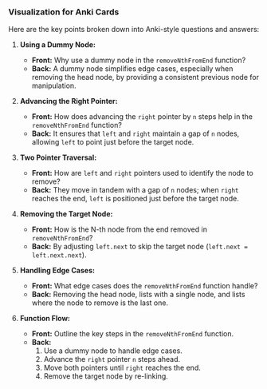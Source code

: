 ### Visualization for Anki Cards

Here are the key points broken down into Anki-style questions and answers:

1. **Using a Dummy Node:**
    - **Front:** Why use a dummy node in the `removeNthFromEnd` function?
    - **Back:** A dummy node simplifies edge cases, especially when removing the head node, by providing a consistent
      previous node for manipulation.

2. **Advancing the Right Pointer:**
    - **Front:** How does advancing the `right` pointer by `n` steps help in the `removeNthFromEnd` function?
    - **Back:** It ensures that `left` and `right` maintain a gap of `n` nodes, allowing `left` to point just before the
      target node.

3. **Two Pointer Traversal:**
    - **Front:** How are `left` and `right` pointers used to identify the node to remove?
    - **Back:** They move in tandem with a gap of `n` nodes; when `right` reaches the end, `left` is positioned just
      before the target node.

4. **Removing the Target Node:**
    - **Front:** How is the N-th node from the end removed in `removeNthFromEnd`?
    - **Back:** By adjusting `left.next` to skip the target node (`left.next = left.next.next`).

5. **Handling Edge Cases:**
    - **Front:** What edge cases does the `removeNthFromEnd` function handle?
    - **Back:** Removing the head node, lists with a single node, and lists where the node to remove is the last one.

6. **Function Flow:**
    - **Front:** Outline the key steps in the `removeNthFromEnd` function.
    - **Back:**
        1. Use a dummy node to handle edge cases.
        2. Advance the `right` pointer `n` steps ahead.
        3. Move both pointers until `right` reaches the end.
        4. Remove the target node by re-linking.
